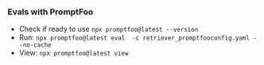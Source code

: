 ### Evals with PromptFoo
- Check if ready to use `npx promptfoo@latest --version`
- Run: `npx promptfoo@latest eval  -c retriever_promptfooconfig.yaml --no-cache`
- View: `npx promptfoo@latest view`
